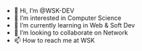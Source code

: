 - 👋 Hi, I’m @WSK-DEV
- 👀 I’m interested in Computer Science
- 🌱 I’m currently learning in Web & Soft Dev
- 💞️ I’m looking to collaborate on Network
- 📫 How to reach me at WSK

<!---
WSK-DEV/WSK-DEV is a ✨ special ✨ repository because its `README.md` (this file) appears on your GitHub profile.
You can click the Preview link to take a look at your changes.
--->
